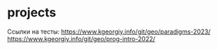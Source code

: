 # projects
  Ссылки на тесты:
  https://www.kgeorgiy.info/git/geo/paradigms-2023/ 
  https://www.kgeorgiy.info/git/geo/prog-intro-2022/ 

